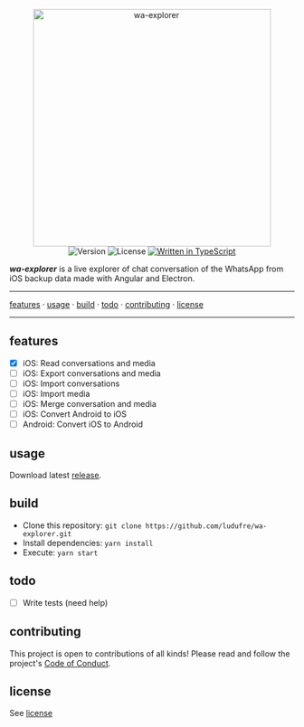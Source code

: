 <p align="center">
  <img src="https://raw.githubusercontent.com/ludufre/wa-explorer/master/src/assets/icon/favicon.png?sanitize=true" width="420" alt="wa-explorer">
  <br>
  <img src="https://flat.badgen.net/github/release/ludufre/wa-explorer" alt="Version">
  <img src="https://flat.badgen.net/github/license/ludufre/wa-explorer" alt="License">
  <a href="http://www.typescriptlang.org/docs/handbook/typescript-in-5-minutes.html"><img src ="https://flat.badgen.net/badge/written%20in/TypeScript/294E80" alt="Written in TypeScript"></a>
</p>

**_wa-explorer_** is a live explorer of chat conversation of the WhatsApp from iOS backup data made with Angular and Electron.

---

[features](#features) &middot; [usage](#usage) &middot; [build](#build) &middot; [todo](#todo) &middot; [contributing](#contributing) &middot; [license](#license)

---

## features

- [x] iOS: Read conversations and media
- [ ] iOS: Export conversations and media
- [ ] iOS: Import conversations
- [ ] iOS: Import media
- [ ] iOS: Merge conversation and media
- [ ] iOS: Convert Android to iOS
- [ ] Android: Convert iOS to Android

## usage

Download latest [release](https://github.com/ludufre/wa-explorer/releases).

## build

- Clone this repository: `git clone https://github.com/ludufre/wa-explorer.git`
- Install dependencies: `yarn install`
- Execute: `yarn start`

## todo

- [ ] Write tests (need help)

## contributing

This project is open to contributions of all kinds!
Please read and follow the project's [Code of Conduct](CODE_OF_DONDUCT.md).

## license

See [license](LICENSE.md)
